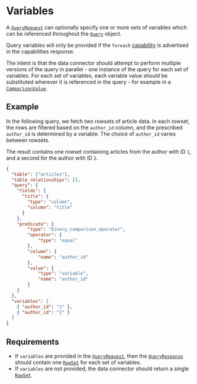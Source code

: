 # Variables

A [`QueryRequest`](../../reference/types.md#queryrequest) can optionally specify one or more sets of variables which can be referenced throughout the [`Query`](../../reference/types.md#query) object. 

Query variables will only be provided if the `foreach` [capability](../capabilities.md) is advertised in the capabilities response.

The intent is that the data connector should attempt to perform multiple versions of the query in parallel - one instance of the query for each set of variables. For each set of variables, each variable value should be substituted wherever it is referenced in the query - for example in a [`ComparisonValue`](../../reference/types.md#comparisonvalue).

## Example

In the following query, we fetch two rowsets of article data. In each rowset, the rows are filtered based on the `author_id` column, and the prescribed `author_id` is determined by a variable. The choice of `author_id` varies between rowsets.

The result contains one rowset containing articles from the author with ID `1`, and a second for the author with ID `2`.

```json
{
  "table": ["articles"],
  "table_relationships": [],
  "query": {
    "fields": {
      "title": {
        "type": "column",
        "column": "title"
      }
    },
    "predicate": {
        "type": "binary_comparison_operator",
        "operator": {
            "type": "equal"
        },
        "column": {
            "name": "author_id"
        },
        "value": {
            "type": "variable",
            "name": "author_id"
        }
    }
  },
  "variables": [
    { "author_id": "1" },
    { "author_id": "2" }
  ]
}
```

## Requirements

- If `variables` are provided in the [`QueryRequest`](../../reference/types.md#queryrequest), then the [`QueryResponse`](../../reference/types.md#queryresponse) should contain one [`RowSet`](../../reference/types.md#rowset) for each set of variables.
- If `variables` are not provided, the data connector should return a single [`RowSet`](../../reference/types.md#rowset).